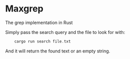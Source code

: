 # Maxgrep
The grep implementation in Rust

Simply pass the search query and the file to look for with:

```rust
    cargo run search file.txt
```

And it will return the found text or an empty string.
